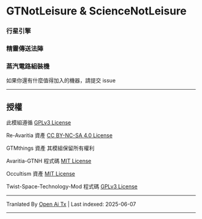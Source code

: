 # GTNotLeisure & ScienceNotLeisure

### 行星引擎

### 精靈傳送法陣

### 蒸汽電路組裝機

如果你還有什麼值得加入的機器，請提交 issue

---

## 授權
此模組遵循 [GPLv3 License](https://www.gnu.org/licenses/gpl-3.0.html)

Re-Avaritia 資產 [CC BY-NC-SA 4.0 License](https://creativecommons.org/licenses/by-nc-sa/4.0/)

GTMthings 資產 其模組保留所有權利

Avaritia-GTNH 程式碼 [MIT License](https://mit-license.org/)

Occultism 資產 [MIT License](https://mit-license.org/)

Twist-Space-Technology-Mod 程式碼 [GPLv3 License](https://www.gnu.org/licenses/gpl-3.0.html)


---

Tranlated By [Open Ai Tx](https://github.com/OpenAiTx/OpenAiTx) | Last indexed: 2025-06-07

---